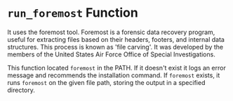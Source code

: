 # `run_foremost` Function

It uses the foremost tool. Foremost is a forensic data recovery program, useful for extracting files based on their headers, footers, and internal data structures. This process is known as 'file carving'. It was developed by the members of the United States Air Force Office of Special Investigations.

This function located `foremost` in the PATH. If it doesn't exist it logs an error message and recommends the installation command. If `foremost` exists, it runs `foremost` on the given file path, storing the output in a specified directory.
